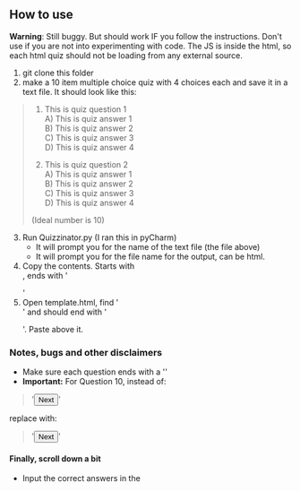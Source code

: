 ## How to use

**Warning**: Still buggy. But should work IF you follow the instructions. Don't use if you are not into experimenting with code. The JS is inside the html, so each html quiz should not be loading from any external source.

1. git clone this folder
2. make a 10 item multiple choice quiz with 4 choices each and save it in a text file.
    It should look like this:

>   1. This is quiz question 1<br>
>   A) This is quiz answer 1<br>
>   B) This is quiz answer 2<br>
>   C) This is quiz answer 3<br>
>   D) This is quiz answer 4<br>
>
>   2. This is quiz question 2<br>
>   A) This is quiz answer 1<br>
>   B) This is quiz answer 2<br>
>   C) This is quiz answer 3<br>
>   D) This is quiz answer 4<br>
>
>   (Ideal number is 10)
3. Run Quizzinator.py (I ran this in pyCharm)
    - It will prompt you for the name of the text file (the file above)
    - It will prompt you for the file name for the output, can be html.
4. Copy the contents. Starts with <form>, ends with '</form>'
5. Open template.html, find '<form>' and should end with '</form>'. Paste above it.

### Notes, bugs and other disclaimers

- Make sure each question ends with a '</div>'
- **Important:** For Question 10, instead of:
> '<button type="button" class="next-btn">Next</button>'

replace with:

> '<button type="submit" class="submit-btn">Next</button>'

#### Finally, scroll down a bit

- Input the correct answers in the <script section>
- Replace the <head> and <title> fields.

SAVE!

